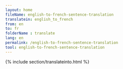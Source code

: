 ```yaml
---
layout: home
fileName: english-to-french-sentence-translation
translatein: english_to_french
from: en
to: fr
folderName : translate
lang: en
permalink: /english-to-french-sentence-translation
tool: english-to-french-sentence-translation
---
```

{% include section/translateinto.html %}